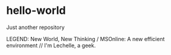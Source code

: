 # hello-world
Just another repository

LEGEND: New World, New Thinking /
MSOnline: A new efficient environment //
I'm Lechelle, a geek.
